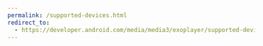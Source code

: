 ```yaml
---
permalink: /supported-devices.html
redirect_to:
  - https://developer.android.com/media/media3/exoplayer/supported-devices
---
```

